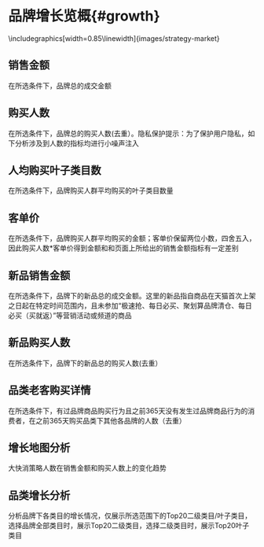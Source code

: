 # 品牌增长览概{#growth}


\includegraphics[width=0.85\linewidth]{images/strategy-market} 


## 销售金额	

在所选条件下，品牌总的成交金额


## 购买人数	

在所选条件下，品牌总的购买人数(去重）。隐私保护提示：为了保护用户隐私，如下分析涉及到人数的指标均进行小噪声注入


## 人均购买叶子类目数	

在所选条件下，品牌购买人群平均购买的叶子类目数量


## 客单价	

在所选条件下，品牌购买人群平均购买的金额；客单价保留两位小数，四舍五入，因此购买人数*客单价得到金额和和页面上所给出的销售金额指标有一定差别


## 新品销售金额	

在所选条件下，品牌下的新品总的成交金额。这里的新品指自商品在天猫首次上架之日起在特定时间范围内，且未参加“极速抢、每日必买、聚划算品牌清仓、每日必买（买就返）”等营销活动或频道的商品


## 新品购买人数	

在所选条件下，品牌下的新品总的购买人数(去重）


## 品类老客购买详情

在所选条件下，有过品牌商品购买行为且之前365天没有发生过品牌商品行为的消费者，在之前365天购买品类下其他各品牌的人数（去重）


## 增长地图分析	

大快消策略人数在销售金额和购买人数上的变化趋势


## 品类增长分析	

分析品牌下各类目的增长情况，仅展示所选范围下的Top20二级类目/叶子类目，选择品牌全部类目时，展示Top20二级类目，选择二级类目时，展示Top20叶子类目

